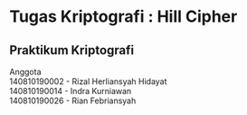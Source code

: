 # Tugas Kriptografi : Hill Cipher

## Praktikum Kriptografi

Anggota  
140810190002 - Rizal Herliansyah Hidayat  
140810190014 - Indra Kurniawan  
140810190026 - Rian Febriansyah
